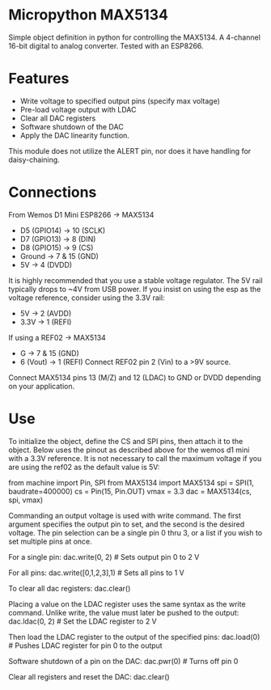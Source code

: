 # Micropython MAX5134
 Simple object definition in python for controlling the MAX5134. A 4-channel 16-bit digital to analog converter. Tested with an ESP8266.

# Features
 - Write voltage to specified output pins (specify max voltage)
 - Pre-load voltage output with LDAC
 - Clear all DAC registers
 - Software shutdown of the DAC
 - Apply the DAC linearity function.

This module does not utilize the ALERT pin, nor does it have handling for daisy-chaining.

# Connections
From Wemos D1 Mini ESP8266 → MAX5134
 - D5 (GPIO14) → 10 (SCLK)
 - D7 (GPIO13) → 8 (DIN)
 - D8 (GPIO15) → 9 (CS)
 - Ground      → 7 & 15 (GND)
 - 5V          → 4 (DVDD)

It is highly recommended that you use a stable voltage regulator. The 5V rail typically drops to ~4V from USB power. If you insist on using the esp as the voltage reference, consider using the 3.3V rail:
 - 5V          → 2 (AVDD)
 - 3.3V        → 1 (REFI)

If using a REF02 → MAX5134
 - G           → 7 & 15 (GND)
 - 6 (Vout)    → 1 (REFI)
Connect REF02 pin 2 (Vin) to a >9V source.

Connect MAX5134 pins 13 (M/Z) and 12 (LDAC) to GND or DVDD depending on your application.

# Use
To initialize the object, define the CS and SPI pins, then attach it to the object. Below uses the pinout as described above for the wemos d1 mini with a 3.3V reference. It is not necessary to call the maximum voltage if you are using the ref02 as the default value is 5V:

from machine import Pin, SPI
from MAX5134 import MAX5134
spi = SPI(1, baudrate=400000)
cs = Pin(15, Pin.OUT)
vmax = 3.3
dac = MAX5134(cs, spi, vmax)

Commanding an output voltage is used with write command. The first argument specifies the output pin to set, and the second is the desired voltage. The pin selection can be a single pin 0 thru 3, or a list if you wish to set multiple pins at once. 

For a single pin:
dac.write(0, 2)  # Sets output pin 0 to 2 V

For all pins:
dac.write([0,1,2,3],1)  # Sets all pins to 1 V

To clear all dac registers:
dac.clear()

Placing a value on the LDAC register uses the same syntax as the write command. Unlike write, the value must later be pushed to the output:
dac.ldac(0, 2)  # Set the LDAC register to 2 V

Then load the LDAC register to the output of the specified pins:
dac.load(0) # Pushes LDAC register for pin 0 to the output

Software shutdown of a pin on the DAC:
dac.pwr(0)  # Turns off pin 0

Clear all registers and reset the DAC:
dac.clear()
